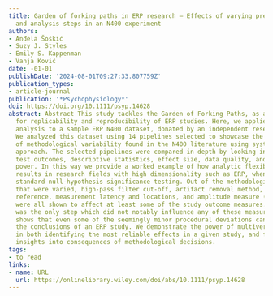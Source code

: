 ```yaml
---
title: Garden of forking paths in ERP research – Effects of varying pre-processing
  and analysis steps in an N400 experiment
authors:
- Anđela Šoškić
- Suzy J. Styles
- Emily S. Kappenman
- Vanja Ković
date: -01-01
publishDate: '2024-08-01T09:27:33.807759Z'
publication_types:
- article-journal
publication: '*Psychophysiology*'
doi: https://doi.org/10.1111/psyp.14628
abstract: Abstract This study tackles the Garden of Forking Paths, as a challenge
  for replicability and reproducibility of ERP studies. Here, we applied a multiverse
  analysis to a sample ERP N400 dataset, donated by an independent research team.
  We analyzed this dataset using 14 pipelines selected to showcase the full range
  of methodological variability found in the N400 literature using systematic review
  approach. The selected pipelines were compared in depth by looking into statistical
  test outcomes, descriptive statistics, effect size, data quality, and statistical
  power. In this way we provide a worked example of how analytic flexibility can impact
  results in research fields with high dimensionality such as ERP, when analyzed using
  standard null-hypothesis significance testing. Out of the methodological decisions
  that were varied, high-pass filter cut-off, artifact removal method, baseline duration,
  reference, measurement latency and locations, and amplitude measure (peak vs. mean)
  were all shown to affect at least some of the study outcome measures. Low-pass filtering
  was the only step which did not notably influence any of these measures. This study
  shows that even some of the seemingly minor procedural deviations can influence
  the conclusions of an ERP study. We demonstrate the power of multiverse analysis
  in both identifying the most reliable effects in a given study, and for providing
  insights into consequences of methodological decisions.
tags:
- to read
links:
- name: URL
  url: https://onlinelibrary.wiley.com/doi/abs/10.1111/psyp.14628
---
```

